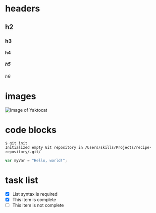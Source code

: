 # headers
## h2
### h3
#### h4
##### h5
###### h6

# images
![Image of Yaktocat](https://octodex.github.com/images/yaktocat.png)

# code blocks

```
$ git init
Initialized empty Git repository in /Users/skills/Projects/recipe-repository/.git/
```

``` javascript
var myVar = "Hello, world!";
```
# task list

- [x] List syntax is required
- [x] This item is complete
- [ ] This item is not complete
